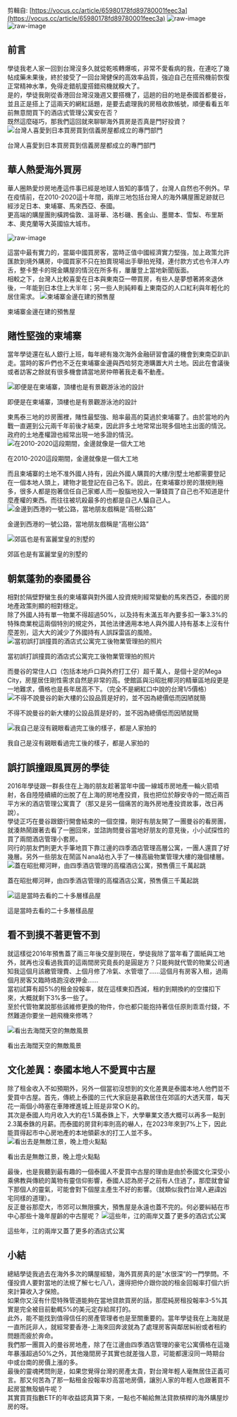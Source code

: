 剪輯自: [https://vocus.cc/article/65980178fd89780001feec3a](https://vocus.cc/article/65980178fd89780001feec3a)
 ![raw-image](Exported%20image%2020241106113845-0.jpeg) ![raw-image](Exported%20image%2020241106113850-1.jpeg)  

## 前言

學徒我老人家一回到台灣沒多久就從乾咳轉爆咳，非常不愛看病的我，在連吃了幾帖成藥未果後，終於接受了一回台灣健保的高效率品質，強迫自己在搭飛機前恢復正常精神水準，免得走錯航廈搭錯飛機就糗大了。  
是的，學徒我剛從香港回台灣沒幾週又要搭機了，這趟的目的地是泰國首都曼谷，並且正是搭上了這兩天的網紅話題，是要去處理我的房租收款帳號，順便看看五年前無意間買下的酒店式管理公寓安在否？  
既然這麼碰巧，那我們這回就來聊聊海外買房是否真是門好投資？
 ![台灣人喜愛到日本買房買到信義房屋都成立的專門部門](Exported%20image%2020241106113851-2.jpeg)

台灣人喜愛到日本買房買到信義房屋都成立的專門部門
 
## 華人熱愛海外買房

華人圈熱愛炒房地產這件事已經是地球人皆知的事情了，台灣人自然也不例外。早在疫情前，在2010-2020這十年間，兩岸三地包括台灣人的海外購屋團足跡就已經涉足日本、柬埔寨、馬來西亞、泰國。  
更高端的購屋團則橫跨倫敦、溫哥華、洛杉磯、舊金山、墨爾本、雪梨、布里斯本、奧克蘭等大英國協大城市。

![raw-image](Exported%20image%2020241106113853-3.jpeg)  

這當中最有實力的，當屬中國買房客，當時正值中國經濟實力堅強，加上政策允許匯款到境外購房，中國買家不只在拍賣現場出手舉拍兇殘，連付款方式也令洋人咋舌，整卡整卡的現金購屋的情況在所多有，屢屢登上當地新聞版面。  
相較之下，台灣人比較喜愛在日本與東南亞一帶買房，有些人是夢想著將來退休後，一年能到日本住上大半年；另一些人則純粹看上東南亞的人口紅利與年輕化的居住需求。
 ![柬埔寨金邊在建的預售屋](Exported%20image%2020241106113854-4.jpeg)

柬埔寨金邊在建的預售屋
 
## 賭性堅強的柬埔寨

當年學徒還在私人銀行上班，每年總有幾次海外金融研習會議的機會到東南亞趴趴走。當時的客戶們也不乏在柬埔寨金邊與西哈努克港購置大片土地。因此在會議後或者訪客之餘就有很多機會請當地房仲帶著我走看不動產。

![即便是在柬埔寨，頂樓也是有景觀游泳池的設計](Exported%20image%2020241106113856-5.jpeg)

即便是在柬埔寨，頂樓也是有景觀游泳池的設計
   

柬馬泰三地的炒房團裡，賭性最堅強、賠率最高的莫過於柬埔寨了。由於當地的內戰一直遲到公元兩千年前後才結束，因此許多土地常常出現多個地主出面的情況。政府的土地產權證也經常出現一地多證的情況。
 ![在2010-2020這段期間，金邊就像是一個大工地](Exported%20image%2020241106113859-6.jpeg)

在2010-2020這段期間，金邊就像是一個大工地
 
而且柬埔寨的土地不准外國人持有，因此外國人購買的大樓/別墅土地都需要登記在一個本地人頭上，建物才能登記在自己名下。因此，在柬埔寨炒房的潛規則極多，很多人都是抱著信任自己家鄉人而一股腦地投入一筆錢買了自己也不知道是什麼產權的東西。而往往被坑殺最多的也都是自己人騙自己人。
 ![金邊到西港的一號公路，當地朋友戲稱是“高樹公路”](Exported%20image%2020241106113900-7.jpeg)

金邊到西港的一號公路，當地朋友戲稱是“高樹公路”

![郊區也是有富麗堂皇的別墅的](Exported%20image%2020241106113905-8.jpeg)

郊區也是有富麗堂皇的別墅的
 
## 朝氣蓬勃的泰國曼谷

相對於隔壁野蠻生長的柬埔寨與對外國人投資規則經常變動的馬來西亞，泰國的房地產政策則顯的相對穩定。  
除了外國人持有單一物業不得超過50%，以及持有未滿五年內要多扣一筆3.3%的特殊商業稅這兩個特別的規定外，其他法律適用本地人與外國人持有基本上沒有什麼差別，這大大的減少了外國持有人誤踩雷區的風險。
 ![當初誤打誤撞買的酒店式公寓完工後物業管理拍的照片](Exported%20image%2020241106113906-9.jpeg)

當初誤打誤撞買的酒店式公寓完工後物業管理拍的照片
   

而曼谷的常住人口（包括本地戶口與外府打工仔）超千萬人，是個十足的Mega City，房屋居住剛性需求自然是非常的高。使館區與沿昭批椰河的精華區地段更是一地難求，價格也是長年居高不下。（完全不是網紅口中說的台灣1/5價格）
 ![不得不說曼谷的新大樓的公設品質是好的，並不因為總價低而因陋就簡](Exported%20image%2020241106113907-10.jpeg)

不得不說曼谷的新大樓的公設品質是好的，並不因為總價低而因陋就簡

![我自己是沒有親眼看過完工後的樣子，都是人家拍的](Exported%20image%2020241106113909-11.jpeg)

我自己是沒有親眼看過完工後的樣子，都是人家拍的
 
## 誤打誤撞跟風買房的學徒

2016年學徒跟一群長住在上海的朋友趁著當年中國一線城市房地產一輪火箭噴射，各自陸陸續續的出脫了在上海的房地產投資，我也把位於靜安寺的一間近兩百平方米的酒店管理公寓賣了（那又是另一個痛苦的海外房地產投資故事，改日再說）。  
學徒正巧在曼谷跟銀行開會結束的一個空擋，剛好有朋友開了一團曼谷的看房團，就湊熱鬧跟著去看了一圈回來，並諮詢問曼谷當地好朋友的意見後，小小試探性的買了兩間酒店管理小套房。  
同行的朋友們則更大手筆地買下靠江邊的四季酒店管理高層公寓，一團人還買了好幾層。另外一些朋友在鬧區Ｎana站也入手了一棟高級物業管理大樓的幾個樓層。
 ![蓋在昭批椰河畔，由四季酒店管理的高檔酒店公寓，預售價三千萬起跳](Exported%20image%2020241106113910-12.jpeg)

蓋在昭批椰河畔，由四季酒店管理的高檔酒店公寓，預售價三千萬起跳

![這是當時去看的二十多層樣品屋](Exported%20image%2020241106113912-13.jpeg)

這是當時去看的二十多層樣品屋
 
## 看不到摸不著更管不到

就這樣從2016年預售蓋了兩三年後交屋到現在，學徒我除了當年看了圖紙與工地外，就再也沒看過我買的這兩間房究竟長的是圓是方？只能夠就代管的物業公司通知我這個月該繳管理費、上個月修了冷氣、水管壞了......這個月有房客入租，過兩個月房客又臨時烙跑沒收押金......  
當初試算有超5%的租金投報率，就在這樣東扣西減，租約到期換約的空擋扣下來，大概就剩下3%多一些了。  
至於代管物業說那些該維修更換的物件，你也都只能抱持著信任原則乖乖付錢，不然難道你要坐一趟飛機來修嗎？

![看出去海闊天空的無敵風景](Exported%20image%2020241106113914-14.jpeg)

看出去海闊天空的無敵風景
 
## 文化差異：泰國本地人不愛買中古屋

除了租金收入不如預期外，另外一個當初沒想到的文化差異是泰國本地人他們並不愛買中古屋。首先，傳統上泰國的三代大家庭是喜歡居住在郊區的大透天厝，每天花一兩個小時塞在車陣裡進城上班是非常ＯＫ的。  
其次是泰國人均月收入大約在1.5萬泰銖上下，大學畢業文憑大概可以再多一點到2.3萬泰銖的月薪。而泰國的房貸利率則高的嚇人，在2023年來到7%上下，因此能買得起市中心房地產的本地領薪水的打工人並不多。
 ![看出去是無敵江景，晚上燈火點點](Exported%20image%2020241106113918-15.jpeg)

看出去是無敵江景，晚上燈火點點
 
最後，也是我聽到最有趣的一個泰國人不愛買中古屋的理由是由於泰國文化深受小乘佛教與傳統的萬物有靈信仰影響，泰國人認為房子之前有人住過了，那麼就會留下那個人的靈氣，可能會對下個屋主產生不好的影響。（就類似我們台灣人避諱凶宅同樣的道理）。  
反正曼谷那麼大，市郊可以無限擴大，預售屋是永遠也蓋不完的。何必要糾結在市中心那些十幾年屋齡的中古屋呢？
 ![這些年，江的兩岸又蓋了更多的酒店式公寓](Exported%20image%2020241106113922-16.jpeg)

這些年，江的兩岸又蓋了更多的酒店式公寓
 
## 小結

總結學徒我過去在海外多次的購屋經驗，海外買房真的是”水很深“的一門學問。不僅投資人要對當地的法規了解七七八八，還得把仲介跟你說的租金回報率打個六折來計算收入才保險。  
如果你又沒有什麼特殊管道能夠在當地貸款買房的話，那麼純房租投報率3-5%其實是完全被目前動輒5%的美元定存給屌打的。  
此外，能不能找到值得信任的房產管理者也是至關重要的。當年學徒我在上海就是一直所託非人，就經常要香港-上海來回奔波就為了處理房客與鄰居糾紛或者租約問題而疲於奔命。  
我們那一團買入的曼谷房地產，除了在江邊由四季酒店管理的豪宅公寓價格在這幾年暴漲超過50%之外，其他幾間房子其實也就差強人意，可能都還沒同一時期台中或台南的房價上漲的多。  
最後的靈魂拷問則是，如果您覺得台灣的房產太貴，對台灣年輕人毫無居住正義可言。那又何苦為了那一點租金投報率炒高當地房價，讓別人家的年輕人也跟著買不起房當無殼蝸牛呢？  
其實買買指數ETF的年收益認真算下來，一點也不輸給無法貸款槓桿的海外購屋炒房的呀。
